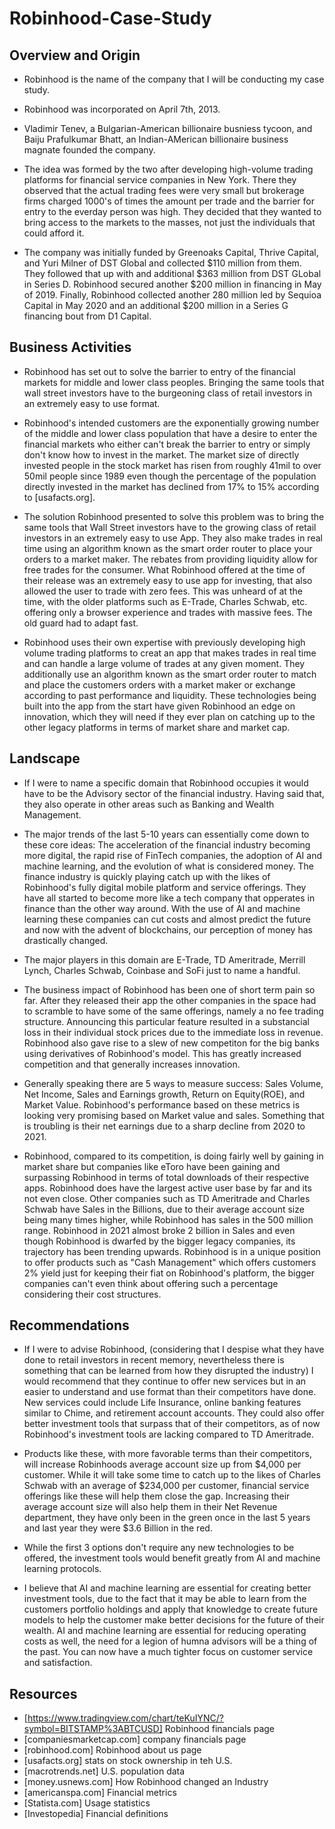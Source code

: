 # Robinhood-Case-Study

## Overview and Origin

* Robinhood is the name of the company that I will be conducting my case study.

* Robinhood was incorporated on April 7th, 2013.

* Vladimir Tenev, a Bulgarian-American billionaire busniess tycoon, and Baiju Prafulkumar Bhatt, an Indian-AMerican billionaire business magnate founded the company.

* The idea was formed by the two after developing high-volume trading platforms for financial service companies in New York. There they observed that the actual trading fees were very small but brokerage firms charged 1000's of times the amount per trade and the barrier for entry to the everday person was high. They decided that they wanted to bring access to the markets to the masses, not just the individuals that could afford it.

* The company was initially funded by Greenoaks Capital, Thrive Capital, and Yuri Milner of DST Global and collected $110 million from them. They followed that up with and additional $363 million from DST GLobal in Series D. Robinhood secured another $200 million in financing in May of 2019. Finally, Robinhood collected another 280 million led by Sequioa Capital in May 2020 and an additional $200 million in a Series G financing bout from D1 Capital.


## Business Activities

* Robinhood has set out to solve the barrier to entry of the financial markets for middle and lower class peoples. Bringing the same tools that wall street investors have to the burgeoning class of retail investors in an extremely easy to use format.

* Robinhood's intended customers are the exponentially growing number of the middle and lower class population that have a desire to enter the financial markets who either can't break the barrier to entry or simply don't know how to invest in the market. The market size of directly invested people in the stock market has risen from roughly 41mil to over 50mil people since 1989 even though the percentage of the population directly invested in the market has declined from 17% to 15% according to [usafacts.org].

* The solution Robinhood presented to solve this problem was to bring the same tools that Wall Street investors have to the growing class of retail investors in an extremely easy to use App. They also make trades in real time using an algorithm known as the smart order router to place your orders to a market maker. The rebates from providing liquidity allow for free trades for the consumer. What Robinhood offered at the time of their release was an extremely easy to use app for investing, that also allowed the user to trade with zero fees. This was unheard of at the time, with the older platforms such as E-Trade, Charles Schwab, etc. offering only a browser experience and trades with massive fees. The old guard had to adapt fast.

* Robinhood uses their own expertise with previously developing high volume trading platforms to creat an app that makes trades in real time and can handle a large volume of trades at any given moment. They additionally use an algorithm known as the smart order router to match and place the customers orders with a market maker or exchange according to past performance and liquidity. These technologies being built into the app from the start have given Robinhood an edge on innovation, which they will need if they ever plan on catching up to the other legacy platforms in terms of market share and market cap.


## Landscape

* If I were to name a specific domain that Robinhood occupies it would have to be the Advisory sector of the financial industry. Having said that, they also operate in other areas such as Banking and Wealth Management.

* The major trends of the last 5-10 years can essentially come down to these core ideas: The acceleration of the financial industry becoming more digital, the rapid rise of FinTech companies, the adoption of AI and machine learning, and the evolution of what is considered money. The finance industry is quickly playing catch up with the likes of Robinhood's fully digital mobile platform and service offerings. They have all started to become more like a tech company that opperates in finance than the other way around. With the use of AI and machine learning these companies can cut costs and almost predict the future and now with the advent of blockchains, our perception of money has drastically changed.

* The major players in this domain are E-Trade, TD Ameritrade, Merrill Lynch, Charles Schwab, Coinbase and SoFi just to name a handful.

* The business impact of Robinhood has been one of short term pain so far. After they released their app the other companies in the space had to scramble to have some of the same offerings, namely a no fee trading structure. Announcing this particular feature resulted in a substancial loss in their individual stock prices due to the immediate loss in revenue. Robinhood also gave rise to a slew of new competiton for the big banks using derivatives of Robinhood's model. This has greatly increased competition and that generally increases innovation.

* Generally speaking there are 5 ways to measure success:
Sales Volume, Net Income, Sales and Earnings growth, Return on Equity(ROE), and Market Value. Robinhood's performance based on these metrics is looking very promising based on Market value and sales. Something that is troubling is their net earnings due to a sharp decline from 2020 to 2021.

* Robinhood, compared to its competition, is doing fairly well by gaining in market share but companies like eToro have been gaining and surpassing Robinhood in terms of total downloads of their respective apps. Robinhood does have the largest active user base by far and its not even close. Other companies such as TD Ameritrade and Charles Schwab have Sales in the Billions, due to their average account size being many times higher, while Robinhood has sales in the 500 million range. Robinhood in 2021 almost broke 2 billion in Sales and even though Robinhood is dwarfed by the bigger legacy companies, its trajectory has been trending upwards. Robinhood is in a unique position to offer products such as "Cash Management" which offers customers 2% yield just for keeping their fiat on Robinhood's platform, the bigger companies can't even think about offering such a percentage considering their cost structures.


## Recommendations

* If I were to advise Robinhood, (considering that I despise what they have done to retail investors in recent memory, nevertheless there is something that can be learned from how they disrupted the industry) I would recommend that they continue to offer new services but in an easier to understand and use format than their competitors have done. New services could include Life Insurance, online banking features similar to Chime, and retirement account accounts. They could also offer better investment tools that surpass that of their competitors, as of now Robinhood's investment tools are lacking compared to TD Ameritrade.

* Products like these, with more favorable terms than their competitors, will increase Robinhoods average account size up from $4,000 per customer. While it will take some time to catch up to the likes of Charles Schwab with an average of $234,000 per customer, financial service offerings like these will help them close the gap. Increasing their average account size will also help them in their Net Revenue department, they have only been in the green once in the last 5 years and last year they were $3.6 Billion in the red.

* While the first 3 options don't require any new technologies to be offered, the investment tools would benefit greatly from AI and machine learning protocols. 

* I believe that AI and machine learning are essential for creating better investment tools, due to the fact that it may be able to learn from the customers portfolio holdings and apply that knowledge to create future models to help the customer make better decisions for the future of their wealth. AI and machine learning are essential for reducing operating costs as well, the need for a legion of humna advisors will be a thing of the past. You can now have a much tighter focus on customer service and satisfaction.


## Resources

* [https://www.tradingview.com/chart/teKuIYNC/?symbol=BITSTAMP%3ABTCUSD] Robinhood financials page
* [companiesmarketcap.com] company financials page
* [robinhood.com] Robinhood about us page
* [usafacts.org] stats on stock ownership in teh U.S.
* [macrotrends.net] U.S. population data
* [money.usnews.com] How Robinhood changed an Industry
* [americanspa.com] Financial metrics
* [Statista.com] Usage statistics
* [Investopedia] Financial definitions